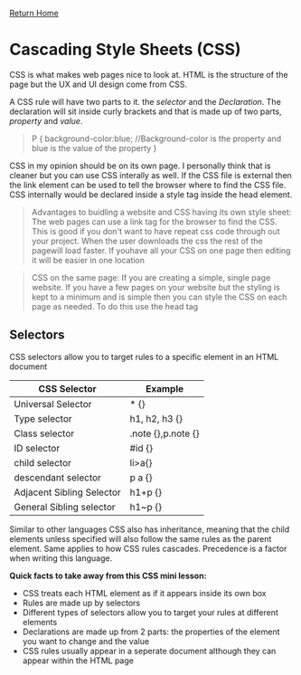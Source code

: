 [Return Home](https://lindseyshepard.github.io/learning-journal-repo/)   


# Cascading Style Sheets (CSS)

CSS is what makes web pages nice to look at. HTML is the structure of the page but the UX and UI design come from CSS.

A CSS rule will have two parts to it. the _selector_ and the _Declaration_. The declaration will sit inside curly brackets and that is made up of two parts, _property_ and _value_.
> P {
    background-color:blue; //Background-color is the property and blue is the value of the property
}

CSS in my opinion should be on its own page. I personally think that is cleaner but you can use CSS interally as well. If the CSS file is external then the link element can be used to tell the browser where to find the CSS file. CSS internally would be declared inside a style tag inside the head element. 
> Advantages to buidling a website and CSS having its own style sheet: The web pages can use a link tag for the browser to find the CSS. This is good if you don't want to have repeat css code through out your project. When the user downloads the css the rest of the pagewill load faster. If youhave all your CSS on one page then editing it will be easier in one location

> CSS on the same page: If you are creating a simple, single page website. If you have a few pages on your website but the styling is kept to a minimum and is simple then you can style the CSS on each page as needed. To do this use the head tag


## Selectors

CSS selectors allow you to target rules to a specific element in an HTML document  


CSS Selector | Example
-------------- | -----------------
Universal Selector | * {}  
Type selector | h1, h2, h3 {}  
Class selector | .note {},p.note {}  
ID selector | #id {}  
child selector | li>a{}  
descendant selector | p a {}  
Adjacent Sibling Selector | h1+p {}   
General Sibling selector | h1~p {}  

Similar to other languages CSS also has inheritance, meaning that the child elements unless specified will also follow the same rules as the parent element. Same applies to how CSS rules cascades. Precedence is a factor when writing this language. 

**Quick facts to take away from this CSS mini lesson:**

- CSS treats each HTML element as if it appears inside its own box  
- Rules are made up by selectors  
- Different types of selectors allow you to target your rules at different elements  
- Declarations are made up from 2 parts: the properties of the element you want to change and the value  
- CSS rules usually appear in a seperate document although they can appear within the HTML page